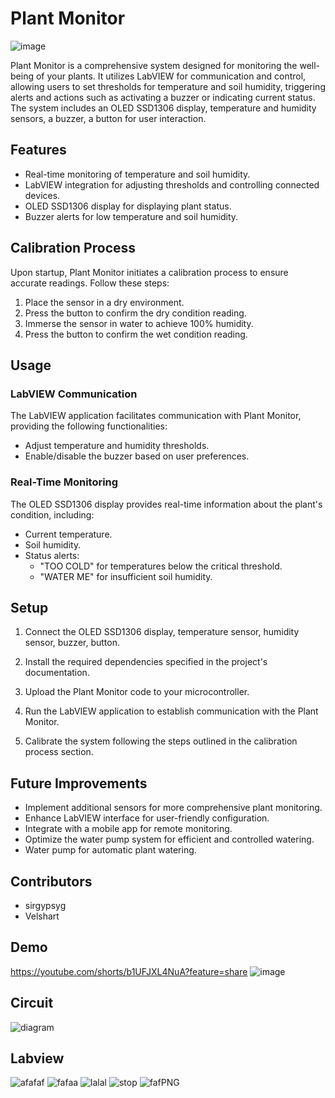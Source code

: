 # Plant Monitor


![image](https://github.com/Sirgypsyg-Industries/plantMonitor/assets/107400417/f493cef6-806c-4c37-b063-08c905dbb127)



Plant Monitor is a comprehensive system designed for monitoring the well-being of your plants. It utilizes LabVIEW for communication and control, allowing users to set thresholds for temperature and soil humidity, triggering alerts and actions such as activating a buzzer or indicating current status. The system includes an OLED SSD1306 display, temperature and humidity sensors, a buzzer, a button for user interaction.

## Features

- Real-time monitoring of temperature and soil humidity.
- LabVIEW integration for adjusting thresholds and controlling connected devices.
- OLED SSD1306 display for displaying plant status.
- Buzzer alerts for low temperature and soil humidity.


## Calibration Process

Upon startup, Plant Monitor initiates a calibration process to ensure accurate readings. Follow these steps:

1. Place the sensor in a dry environment.
2. Press the button to confirm the dry condition reading.
3. Immerse the sensor in water to achieve 100% humidity.
4. Press the button to confirm the wet condition reading.

## Usage

### LabVIEW Communication

The LabVIEW application facilitates communication with Plant Monitor, providing the following functionalities:

- Adjust temperature and humidity thresholds.
- Enable/disable the buzzer based on user preferences.

### Real-Time Monitoring

The OLED SSD1306 display provides real-time information about the plant's condition, including:

- Current temperature.
- Soil humidity.
- Status alerts:
  - "TOO COLD" for temperatures below the critical threshold.
  - "WATER ME" for insufficient soil humidity.

## Setup

1. Connect the OLED SSD1306 display, temperature sensor, humidity sensor, buzzer, button.

2. Install the required dependencies specified in the project's documentation.

3. Upload the Plant Monitor code to your microcontroller.

4. Run the LabVIEW application to establish communication with the Plant Monitor.

5. Calibrate the system following the steps outlined in the calibration process section.

## Future Improvements

- Implement additional sensors for more comprehensive plant monitoring.
- Enhance LabVIEW interface for user-friendly configuration.
- Integrate with a mobile app for remote monitoring.
- Optimize the water pump system for efficient and controlled watering.
- Water pump for automatic plant watering.

## Contributors

- sirgypsyg
- Velshart

## Demo
https://youtube.com/shorts/b1UFJXL4NuA?feature=share
![image](https://github.com/Sirgypsyg-Industries/plantMonitor/assets/107400417/a90a35b9-6be8-48d7-9c7d-5dbe7b189353)

## Circuit
![diagram](https://github.com/Sirgypsyg-Industries/plantMonitor/assets/107400417/0dd5e46a-7ed0-4d9d-9df2-3a6385271237)

## Labview
![afafaf](https://github.com/Sirgypsyg-Industries/plantMonitor/assets/107400417/6ed08f18-b243-49ff-b2cb-3579bd9cfd6c)
![fafaa](https://github.com/Sirgypsyg-Industries/plantMonitor/assets/107400417/d5266de5-93e7-495a-88ec-6fe02ccdfd7c)
![lalal](https://github.com/Sirgypsyg-Industries/plantMonitor/assets/107400417/42e0c8ae-4057-436f-ae7b-24bc4697e59a)
![stop](https://github.com/Sirgypsyg-Industries/plantMonitor/assets/107400417/5d8a07bb-1e57-4561-820f-4edb8037b238)
![fafPNG](https://github.com/Sirgypsyg-Industries/plantMonitor/assets/107400417/b2622cc4-6ab5-4fe5-a406-f08a0b8b8d61)

